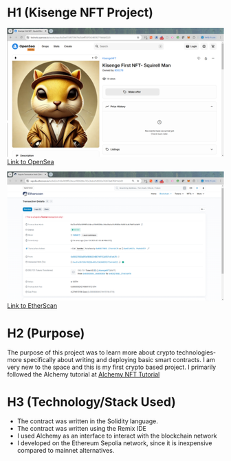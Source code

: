 # H1 (Kisenge NFT Project)

![Picture of NFT on OpenSea](images/nft.PNG)
[Link to OpenSea](https://testnets.opensea.io/assets/sepolia/0xe07a90759679e2bb4ff3d156348392719afdaf22/0)

![Picture of the transcation logged by EtherScan](images/etherScan.PNG)
[Link to EtherScan](https://sepolia.etherscan.io/tx/0x22cd143af499fffc34eca1f69028bc765c3bdcd1d9303e76387da87f6814cb89)




# H2 (Purpose)

The purpose of this project was to learn more about crypto technologies- more specifically about writing and deploying basic smart contracts. I am very new to the space and this is my first crypto based project. I primarily followed the Alchemy tutorial at 
[Alchemy NFT Tutorial](https://docs.alchemy.com/docs/how-to-develop-an-nft-smart-contract-erc721-with-alchemy)




# H3 (Technology/Stack Used)

- The contract was written in the Solidity language.
- The contract was written using the Remix IDE
- I used Alchemy as an interface to interact with the blockchain network
- I developed on the Ethereum Sepolia network, since it is inexpensive compared to mainnet alternatives.
